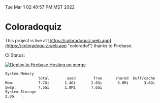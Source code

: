 Tue Mar  1 02:40:57 PM MST 2022

# Coloradoquiz


This project is live at [https://coloradoquiz.web.app](https://coloradoquiz.web.app "colorado!") thanks to Firebase.

CI Status: 

[![Deploy to Firebase Hosting on merge](https://github.com/teamkushal/coloradoquiz/actions/workflows/firebase-hosting-merge.yml/badge.svg)](https://github.com/teamkushal/coloradoquiz/actions/workflows/firebase-hosting-merge.yml)

```bash
System Memory
               total        used        free      shared  buff/cache   available
Mem:           7.7Gi       1.4Gi       2.6Gi       3.0Mi       3.6Gi       5.9Gi
Swap:          7.6Gi       1.0Mi       7.6Gi
System Storage
2.0G	.
```
